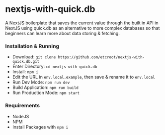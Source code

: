 # nextjs-with-quick.db
A NextJS boilerplate that saves the current value through the built in API in NextJS using quick.db as an alternative to more complex databases so that beginners can learn more about data storing & fetching.

### Installation & Running
* Download: `git clone https://github.com/etcroot/nextjs-with-quick.db.git`
* Enter Directory: `cd nextjs-with-quick.db`
* Install: `npm i`
* Edit the URL in `env.local.example`, then save & rename it to `env.local`
* Run Dev Mode: `npm run dev`
* Build Application: `npm run build`
* Run Production Mode: `npm start`

### Requirements
* NodeJS
* NPM
* Install Packages with `npm i`
